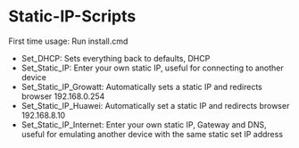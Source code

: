 # Static-IP-Scripts
First time usage: Run install.cmd

- Set_DHCP:                 Sets everything back to defaults, DHCP
- Set_Static_IP:            Enter your own static IP, useful for connecting to another device
- Set_Static_IP_Growatt:    Automatically sets a static IP and redirects browser 192.168.0.254
- Set_Static_IP_Huawei:     Automatically set a static IP and redirects browser 192.168.8.10
- Set_Static_IP_Internet:   Enter your own static IP, Gateway and DNS, useful for emulating another device with the same static set IP address
